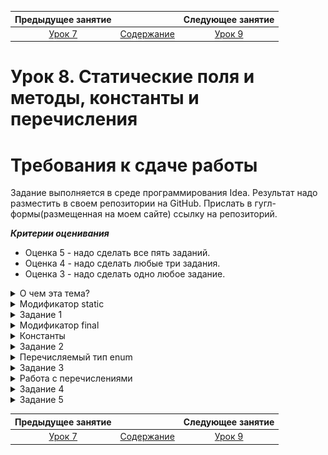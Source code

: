 Предыдущее занятие | &nbsp; | Следующее занятие
:----------------:|:----------:|:----------------:
[Урок 7](Lesson7.md) | [Содержание](readme.md) | [Урок 9](Lesson9.md)

# Урок 8. Статические поля и методы, константы и перечисления


# Требования к сдаче работы
Задание выполняется в среде программирования Idea. Результат надо разместить в своем репозитории на GitHub.
Прислать в гугл-формы(размещенная на моем сайте) ссылку на репозиторий.


***Критерии оценивания***
* Оценка 5 - надо сделать все пять заданий.
* Оценка 4 - надо сделать любые три задания.
* Оценка 3 - надо сделать одно любое задание.

<details>

<summary>О чем эта тема?</summary>

> Вы уже знакомы с модификаторами доступа ```public```, ```private```, 
> ```protected```, ```default```. > В Java есть ещё одна группа 
> ключевых слов, которую принято называть другими модификаторами (англ. non-access modifiers — «модификаторы не-доступа»). Они уведомляют JVM об особом поведении класса, метода или переменной. 

![S3_02_1695902792.png](L8%2FS3_02_1695902792.png)

В этой теме вы изучите два самых популярных модификатора этой группы 
— ```final``` и ```static```. 
А ещё вы узнаете: 
- какие есть особенности при работе со ```static```-полями и методами;
-  что такое enum и для чего он используется;
- как создать своё перечисление и использовать его элементы в конструкции ```switch```;
- как объявить константу.
</details>

<details>

<summary>Модификатор static</summary>

# Модификатор static

Вы уже встречали модификатор ```static``` (англ. «статический», «неподвижный»), 
когда объявляли метод ```main()```. Из этого урока вы узнаете, 
почему ```static``` обязателен для ```main()```, 
в каких случаях его нужно применять к другим методам и что будет, 
если добавить ```static``` в объявлении переменной.

## Переменная с модификатором static
Переменная, объявленная внутри класса с модификатором ```static```, называется **статической**, 
потому что она привязана исключительно к самому классу и существует независимо от 
его экземпляров. 

Если значение обычной переменной можно менять у каждого из объектов 
по отдельности, то статическая переменная является общей для всех экземпляров класса. 

Это значит, что:
- внутри класса существует только одна копия статической переменной;
- на её значение ссылаются все экземпляры класса;
- если изменить значение статической переменной, оно изменится у всех объектов класса.

Чтобы сделать переменную статической, при её объявлении нужно добавить слово ```static```. 
Модификатор доступа может быть любым: public, private или protected. 
Например, создадим статическую переменную, которая будет хранить значение, 
равное количеству крыльев у класса ```Bird``` (англ. «птица»):
```java
public class Bird {
    public static int numberOfWings = 2;
}
```
Теперь у экземпляров класса ```Bird``` будет по два крыла. 
Если мы увеличим значение статической переменной ```numberOfWings``` в два раза,
то количество крыльев удвоится одновременно у всех объектов. 
А без модификатора ```static``` нам пришлось бы менять значение переменной 
в каждом из них по отдельности. Или останавливать программу, вносить правку в код 
и запускать всё заново.

Обращаться к статическим переменным нужно через имя класса — в формате

```<имя класса>.<имя переменной>```. 

Ведь статическая переменная относится не к конкретному экземпляру, а к самому классу:

```java
public class Practicum {

    public static void main(String[] args) {
        Bird.numberOfWings = 4;
    }
}
```

Теперь добавим в класс ```Bird``` статическую переменную `count` и будем увеличивать её 
значение на единицу при создании нового объекта. 

Так как переменная `count` **статическая**, при создании нового объекта в конструкторе класса `Bird` её значение не перезаписывается заново, а увеличивается на единицу:

Запустите код. Затем уберите ключевое слово static и проверьте, изменился ли результат.

```java
public class Practicum {
    public static void main(String[] args) {

        Bird tweety = new Bird();
        Bird pepper = new Bird();
        Bird flossie = new Bird();
    }
}

class Bird {

    private static int count = 0;

    Bird() {
        count++;
        System.out.println("Количество созданных объектов: " + count);
    }
}
```
```commandline
Результат
Количество созданных объектов: 1

Количество созданных объектов: 2

Количество созданных объектов: 3
```
Итак, переменную нужно делать **статической**, если:
- её значение не зависит от объектов (например, в коде будильника «Бодрое утро»
всем объектам пригодится одинаковый параметр — название приложения, 
поэтому его можно записать в статическую переменную ```static String nameOfApp = "Бодрое утро");```
- её значение будет совместно использоваться всеми объектами одного класса (например, в статической переменной удобно хранить переключатель состояния персонажей: если в компьютерной игре применить к противникам эффект заморозки, все они должны одновременно замереть).

## Метод с модификатором static
```Static```-метод так же, как и ```static```-переменная, принадлежит классу, 
а не конкретному экземпляру, и может использоваться без создания объекта. 
Для того чтобы создать свой статический метод, достаточно при его объявлении 
добавить ключевое слово ```static```:

```java
public static void method() {
} 
```
Внутри класса к **статическому** методу можно обратиться так же, как к обычному, — по имени. 
А для внешнего вызова можно обратиться через имя класса ```<имя класса>.<имя метода>```.

Например, у класса ```Integer``` есть статический метод ```max(int a, int b)```, 
который определяет наибольшее из двух переданных чисел. Вот как его можно применить в коде:
```java
public class Practicum {

    public static void main(String[] args) {
        int max = Integer.max(5, 7);

        System.out.println(max);
    }
}
```

Чаще всего статические методы применяются в утилитарных _(англ. utility — «полезный»)_ 
задачах — они отвечают за выполнение полезных действий, которые не меняют состояние объекта. 
Например, в стандартной библиотеке Java есть класс ```Arrays``` (англ. «множества»). 

Внутри него можно найти статические методы для работы с массивами: сортировку, поиск, сравнение и другие. 
Представим, что у нас есть массив ```int[] buses``` (англ. _bus_ — «автобус») с номерами междугородных автобусов,
которые ездят из Ярославля в Кострому. 
Для вывода на экран всех значений воспользуемся статическим методом ```Arrays.toString(int[] a)```:

```java
import java.util.Arrays;

public class Practicum {

    public static void main(String[] args) {
        int[] buses = {123, 29, 500, 738, 960};
        System.out.println(Arrays.toString(buses));
    }
}
```

## Ограничения статических методов
1. >Статический метод может обращаться только к статическим переменным или методам
```java
public class Practicum {
    String aphorism = "Не рискуя, мы рискуем в сто раз больше.";

    public static void main(String[] args) {
        System.out.println(aphorism);
    }
}
```
Если запустить этот код, то будет получена ошибка. Нестатическая переменная `aphorism` так же, 
как и любая обычная переменная класса, находится внутри объекта. 
Обратиться к ней можно только через ссылку на этот экземпляр. 
А при вызове статического метода ссылка на объект не передаётся. 
Поэтому программа завершилась с ошибкой: “Non-static field ```aphorism``` cannot be referenced from a static context” 
(англ. «На нестатическое поле ```aphorism``` нельзя ссылаться из статического контекста»). 

Если сделать обычную переменную aphorism (англ. «афоризм») статической и запустить код ещё раз, то ошибки уже не будет.
```java
public class Practicum {
    static String aphorism = "Не рискуя, мы рискуем в сто раз больше.";

    public static void main(String[] args) {
        System.out.println(aphorism);
    }
}
```

2. > @Override и static несовместимы

Ещё одно правило: переопределять статические методы нельзя. 
Но вы можете объявить статический метод с одинаковой сигнатурой в родительском классе и классе-наследнике. 
Это один из вариантов сокрытия (_hiding_) — вы уже сталкивались с этим явлением в теме про наследование.

3. > Ключевые слова ```this``` и ```super``` запрещены в ```static```-методах

И последнее ограничение: внутри статического метода нельзя использовать ключевые слова ```this``` и ```super```. 
Потому что они относятся к конкретным объектам класса, 
а ```static```-методы — к самому классу.

Предположим, нам нужно создать класс для хранения фамилии и имени.
И в нём должен быть метод ```parse```, который на вход принимает строку, 
а на выходе возвращает объект класса ```PersonName```.

```java
public class PersonName {

    private String lastName;
    private String firstName;

    // возвращает PersonName из заданной строки:
    public static PersonName parse(String fullName) {
        /* Метод разделяет (англ. split) строку по символу пробела.
        В результате в переменной parts будет массив из двух элементов: фамилия, имя*/ 
        String[] parts = fullName.split(" "); 

        this.lastName = parts[0];
        this.firstName = parts[1];
        
        return this;
    }
}

```

Такой код не скомпилируется. 
Возникнет ошибка: “```PersonName.this``` cannot be referenced from a static context” 
(англ. «Нельзя ссылаться из статического контекста на ```PersonName.this```»).
Чтобы этот код выполнился, необходимо добавить явное создание объекта:

```java
public class Practicum {

    public static void main(String[] args) {
        PersonName name = PersonName.parse("Добронравова Юлия");

        System.out.println(name.getFullName());
    }
}

class PersonName {

    private String lastName;
    private String firstName;

    public PersonName(String lastName, String firstName) {
        this.lastName = lastName;
        this.firstName = firstName;
    }

    public String getFullName() {
        return lastName + " " + firstName;
    }

    public String getFirstName() {
        return firstName;
    }

    // возвращает PersonName из заданной строки:
    public static PersonName parse(String fullName) {
        String[] parts = fullName.split(" ");

        return new PersonName(parts[0], parts[1]);
    }
}
```

## Статический импорт

К переменным и методам с модификатором ```static``` можно обращаться ещё одним способом —
через **_статический импорт_** (англ. ```static import```). 
Благодаря ему со статическими переменными и методами другого класса можно работать как с внутренними.

Например, в этой программе для вычисления площади круга 
мы обращаемся к статической переменной PI на уровне класса:

```java
public class Practicum {
   public static void main(String args[]) {
      int radius = 5;
      double area = Math.PI * (radius * radius); // обращение к переменной PI
      System.out.println("Площадь круга равна: " + area);
   }
}
```
А вот эта же программа, но со статическим импортом:

```java
import static java.lang.Math.PI;

public class Practicum {
   public static void main(String args[]) {
      int radius = 5;
      double area = **PI** * (radius * radius); // обращение к переменной PI
      System.out.println("Площадь круга равна: " + area);
   }
}
```

Благодаря статическому импорту мы смогли обратиться к статической переменной ```PI``` не через класс, а как к обычной переменной. 

Будьте аккуратны: излишне частое использование статического импорта внутри одного куска кода может
сделать программу нечитаемой и неподдерживаемой. 
Используйте ```import static```, только когда вам нужен частый доступ к статическим членам из одного или двух классов. 

## Модификатор ```static``` перед методом ```main()```

JVM выполняет код, начиная с метода ```main()``` — это одно из основных соглашений, принятых разработчиками. 
Если бы не ```main()```, нам приходилось бы для каждой программы указывать метод старта. 

А слово ```static``` необходимо для того, чтобы проект мог запускаться без объектов. 
Иначе нужно было бы каждую программу сопровождать пояснениями о том, какие параметры передавать в конструкторы экземпляров. 

Каждый из модификаторов метода ```public static void main(String[] args)``` обязателен. 
Если не указать ```static```, программа будет скомпилирована без каких-либо ошибок.
Но потом, во время выполнения, JVM будет искать метод `main()` с уровнем доступа `public`, статический,
с типом возвращаемого значения `void` и массивом `String` в качестве аргумента. 

Если такой метод не будет найден, выполнение прервётся с ошибкой: 
“Main method not found in class `A`, please define the main method as: `public static void main(String[] args)`”
(англ. «Ошибка: основной метод не найден в классе `A`. Пожалуйста, определите основной метод как: 
`public static void main(String[] args)`»).



</details>

<details>

<summary>Задание 1</summary>

>Перед вами кусок кода компьютерной игры про Средневековье. 
> В ней есть много разных локаций, в том числе — смешанные леса с хвойными и лиственными деревьями. 
> Вам нужно создать симулятор такого леса, поселить в нём зайцев-беляков. 
> Обратите внимание, что цвет шести у всех зайцев  ```color``` меняется в зависимости от времени года 
> ```season```: зимой — белый, летом — серо-рыжий.
- класс `Practicum`
```java
import java.util.ArrayList;

public class Practicum {

    public static void main(String[] args) {
        ArrayList<MountainHare> hares = new ArrayList<>();
        hares.add(new MountainHare(4, 4.4, 120));
        hares.add(new MountainHare(7, 3.6, 150));
        hares.add(new MountainHare(1, 2.3, 100));

        System.out.println("В лесу лето!");
        // создайте объект "летний лес с зайцами"
       
        System.out.println("Список зайцев:");
        // напечатайте список всех зайцев

        System.out.println("В лесу зима!");
        // поменяйте время года на зиму

		System.out.println("Список зайцев:");
        // напечатайте список всех зайцев
    }

}
```

- класс `MountainHare`
```java
public class MountainHare {

    // добавьте переменные и конструктор

    @Override
    public String toString() {
        return "Заяц-беляк: " +
            "age=" + age +
            ", weight=" + weight +
            ", jumpLength=" + jumpLength +
            ", color=" + color +
            '.';
    }
}
```

- класс `Forest`
```java
import java.util.ArrayList;

public class Forest {
private ArrayList<MountainHare> hares;

    // объявите недостающие переменные и добавьте конструктор

    // добавьте метод setSeason(String newSeason)
    // в этом методе реализуйте логику смены цвета шубок зайцев-беляков

	    // добавьте метод printHares()
    
}
```
### Подсказки

- Так как цвет шерсти у всех зайцев одинаковый и меняется одновременно, 
переменная `color` должна быть статической. А остальные параметры индивидуальны для каждого зайца.
- Время года одинаково для всех лесов смешанного типа, 
поэтому переменная `season` должна быть статической. 
Чтобы запретить смену времени года без изменения цвета шубок, 
необходимо объявить эту переменную с модификатором `private`.
- Метод `setSeason(String newSeason)` должен быть статическим,
так как смена времени года не зависит от конкретного объекта леса. 
В этом методе реализуйте логику смены цвета шубок зайцев-беляков: 
если время года — `"зима"`, то цвет зайцев — `"белый"`, а иначе — `"серо-рыжий"`.
- Команда автогенерации `alt+Insert` (`⌘ + N`— для Mac OS X) поможет с конструкторами и сеттером.
- Печать списка зайцев можно реализовать с помощью цикла `for` по списку `(MountainHare hare : hares)`.
- Для того чтобы создать летний лес, воспользуйтесь сеттером и поменяйте сезон на `"лето"`.

</details>

<details>

<summary>Модификатор final</summary>

# Модификатор final

Одни элементы кода могут обновлять свои значения — например, обычные и ```static```-переменные,
а другие должны оставаться неизменными. Для всего, что в программе менять нельзя, 
есть модификатор ```final``` (англ. «окончательный»).
Рассмотрим разницу между обычной переменной и ```final``` на примере птиц. 
Живая птица находится в постоянном движении. Она летает, поёт и меняет цвет оперения. 
Эти характеристики удобнее всего хранить в обычных переменных.
Другое дело — бронзовая птица. Статуэтки не меняются, и в этом их ценность. 
Если мы хотим, чтобы такая птица «застыла» в нашем коде, 
её положение нужно записать в `final`-переменную.

### Переменная с модификатором `final`

Если при объявлении переменной добавить модификатор `final`,
то после инициализации её значение станет окончательным — изменить его будет нельзя. Например:

```java
public class Practicum {
 
    public static void main(String[] args) {
        final String figureOfEarth = "spherical"; // инициализация final-переменной 
        figureOfEarth = "flat"; // попытка изменить значение final-переменной

        System.out.println(figureOfEarth);
    }
}

```
Такая программа вызовет ошибку, поскольку идет попытка присвоить новое значение `final`-переменной.
```
submission/Practicum.java:5: error: cannot assign a value to final variable figureOfEarth

        figureOfEarth = "flat"; // попытка изменить значение final-переменной

        ^

1 error
```
> Мы попытались присвоить переменной `figureOfEarth` (от англ. «форма Земли») 
> новое значение `"flat"`, и программа завершила работу с ошибкой. 
> Потому что `figureOfEarth` — это `final`-переменная, а значит, она может быть проинициализирована только один раз.


Для переменных с примитивным типом это правило работает всегда. Если же `final`-переменная ссылается на объект,
то ситуация более сложная:
- состояние объекта менять можно;
- а вот присваивать `final`-переменной другой объект нельзя.

Запустите программу и посмотрите, как меняется состояние объекта,
на который ссылается `final`-переменная `incomeBook` (от англ. «книга доходов»):

```java
import java.util.ArrayList;
import java.util.List;

public class Practicum {

    public static void main(String[] args) {
				
				// инициализация final-переменной:
        final List<Integer> incomeBook = new ArrayList<>();
        
        System.out.println(sum(incomeBook));

        // изменение состояния объекта:
        incomeBook.add(4300);
        incomeBook.add(1500);

        System.out.println(sum(incomeBook));
    }

    public static int sum(List<Integer> list) {
        int sum = 0;

        for (int i : list) {
            sum = sum + i;
        }

        return sum;
    }
}

```

Попробуем переменной `incomeBook` после её инициализации присвоить другой объект.
Например, добавим строку: `incomeBook = new ArrayList<>();`.

```java
import java.util.ArrayList;
import java.util.List;

public class Practicum {

    public static void main(String[] args) {
				
				// инициализация final-переменной:
        final List<Integer> incomeBook = new ArrayList<>();
        
        System.out.println(sum(incomeBook));

        // изменение состояния объекта:
        incomeBook.add(4300);
        incomeBook.add(1500);
        incomeBook = new ArrayList<>(); // попытка final-переменной присвоить новый объект 
        System.out.println(sum(incomeBook));
    }

    public static int sum(List<Integer> list) {
        int sum = 0;

        for (int i : list) {
            sum = sum + i;
        }

        return sum;
    }
}
```
> при запуске этой программы мы получим ошибку, так как пытаемся `final`-переменной присвоить новый объект


```
submission/Practicum.java:16: error: cannot assign a value to final variable incomeBook

        incomeBook = new ArrayList<>();

        ^

1 error
```


Переменную с модификатором `final` необязательно инициализировать сразу.
Это можно сделать в любой момент после её объявления и до первого применения в коде.
Будьте аккуратны: любое присвоенное ей значение станет финальным.
Например, добавим инициализацию переменной `yearOfBirth` (от англ. «год рождения») после объявления:

```java
import java.util.ArrayList;
import java.util.List;

public class Practicum {

    public static void main(String[] args) {
        final int yearOfBirth; // объявление final-переменной
        yearOfBirth = 1989;
        System.out.println("Я родился в " + yearOfBirth + " году."); // первое применение final-переменной
    }
}

```

Есть ещё одно правило. Переменная с модификатором `final` уровня класса обязательно должна 
быть проинициализирована:
- при объявлении — если значение для всех объектов одинаково;
- или в теле конструктора — если значение для каждого экземпляра класса уникально.

При этом и в том, и в другом случае у каждого из объектов будет своё финальное поле,
а не общее, как в случае с модификатором `static`.

Если вы запустите этот код, возникнет ошибка.
```java
public class Practicum {

    private final int busTicket = 990;
    private final int airplaneTicket;
    private final int trainTicket;

    public Practicum() {
        this.airplaneTicket = 3590;
    }

    public int getTotalPrice() {
        return busTicket + airplaneTicket + trainTicket;
    }

    public static void main(String[] args) {
        Practicum practicum = new Practicum();
        System.out.println("Расходы на транспорт в путешествии: " + practicum.getTotalPrice() + " р.");
    }
}
```
Появится ошибка, поскольку мы пытаемся обратиться к значению переменной `trainTicket`, которая не проинициализирована.
```
submission/Practicum.java:9: error: variable trainTicket might not have been initialized

    }

    ^

1 error

```
На практике такой вариант инициализации финальных переменных уровня класса, 
как у  `busTicket` из примера выше, встречается редко. 
Обычно такие переменные инициализируют значением из входных параметров конструктора.

### Метод с модификатором `final`

Модификатор `final` защищает метод от переопределения в подклассе. 
Это значит, что реализация метода самодостаточна и завершена — 
дорабатывать или менять его в дочернем классе нельзя.
Допустим, у нас есть класс `Bicycle` (англ. «велосипед»). 
От него можно унаследовать подклассы для велосипедов с разными спецификациями:
- спортивных или шоссейных;
- двух-, трёх- или четырёхколёсных и т. д.

Но независимо от вида велосипеда, он обязательно должен делать две вещи:
- снижать скорость — если велосипедист нажимает на тормоз,
- и разгоняться — если активно крутятся педали.

Поэтому метод торможения `applyBrake` и 
метод разгона `speedUp` можно объявить с модификатором `final`, 
чтобы их нельзя было переопределить.

```java
public class Bicycle {
    
    protected int speed;
        
    public final void applyBrake() {
        speed--;
    }
        
    public final void speedUp() {
        speed++;
    }
}
```

А вот к `private`-методам применять ключевое слово `final` 
не нужно — их и без него никогда и нигде нельзя переопределять. 
К конструктору тоже нет необходимости добавлять `final`,
потому что он никогда не наследуется.

### Класс с модификатором `final`

Чтобы запретить наследование класса, объявите его `final`. 
Тогда создать от него подклассы будет невозможно.

Посмотрите на этот код:

```java
public final class Bicycle {
}

public class MountainBike extends Bicycle {
} 
```

Так как класс `Bicycle` объявлен с модификатором `final`, от него нельзя наследоваться.

На этапе компиляции программа завершится с ошибкой:
“Cannot inherit from final `Bicycle`” (англ. «У класса `Bicycle` не может быть подклассов».)

А ещё все его методы тоже становятся `final`. Это логично: раз от класса нельзя ничего наследовать, то и переопределить его методы не получится.

> 📌 Если автор кода создал класс с модификатором `final`, 
> значит, он хотел, чтобы его структура оставалась 
> постоянной из соображений логики или безопасности.

Вы уже встречались с `final`-классами. 
Как правило, это классы-обёртки: `Integer`, `Boolean`, `Double` и другие.
</details>

<details>
<summary>Константы</summary>

Переменная — не единственный способ хранения данных в программе. 
Есть ещё «постоянная», или **константа** (англ. _constant_), — она называется так, потому что изменить её значение во время работы программы невозможно.

Вы наверняка встречались с константами в школе — на уроках математики, химии или физики. 
Там константами называются величины, которые не меняются никогда: 
скорость света в вакууме или число π.


В отличие от них, константы в программировании постоянны 
только во время выполнения программы. Например, в коде онлайн-магазина может б
ыть константа для хранения минимальной суммы заказа: `MIN_ORDER_PRICE = 1000;`.
Если через год количество покупателей вырастет и затраты на логистику снизятся, 
эту сумму можно будет уменьшить. Разработчик просто заменит в коде
значение константы `MIN_ORDER_PRICE = 500;` и выпустит новую версию приложения.

В этом уроке мы расскажем о том, как создавать и правильно применять константы.

### Как сделать переменную константой

В стандартной библиотеке Java есть много констант. Вот некоторые из них:
* `MIN_VALUE` (минимальное значение) и `MAX_VALUE` (максимальное значение) класса `Integer`,
* `TRUE` и `FALSE` класса `Boolean` и многие другие.

Программист может не только обращаться к стандартным константам, «зашитым» в язык программирования, но и создать свои.

Константа в Java — это статическое финальное поле. 
Чтобы его создать, примените модификаторы static и final. 
И обязательно инициализируйте его при объявлении. Делается это так:

```java
static final тип ИМЯ_КОНСТАНТЫ = значение; // объявление и инициализация константы
```
> Если не инициализировать `static final` константу сразу — произойдёт ошибка компиляции.

При этом порядок написания модификаторов не имеет значения: `static final` или `final static`.
И в том, и в другом случае мы получим константу.

```java
public static final double PI = 3.14; // объявление и инициализация числа π 
```
Для имён констант в Java принято использовать стиль **SCREAMING_SNAKE_CASE** 
(англ. «регистр кричащей змеи») — слова внутри имени пишутся в верхнем регистре 
и разделяются символом подчёркивания. 
Благодаря этому константы можно быстро отличить от обычных переменных:

```java
static final int MAX_VALUE = 1000; //это константа
static final String PLAN_IDENTIFICATOR = "planId"; // и это константа

final double length = 4.5; // финальная переменная
boolean isCompleted = false; // логическая переменная
```
![img.png](images1-9/img.png)


Переменную с модификатором `final` тоже можно назвать **константой**. 
Она константна на уровне отдельных объектов, при этом её значение для каждого из них может быть разным.

Например, в классе `Cat` можно создать финальную переменную `final String furColor;`.
В конструкторе объектов у `firstCat` ей будет присвоено значение `"grey"`, а у `secondCat` — `"white"`. 
И в том, и в другом случае переменная `furColor` — неизменяемая, 
но значения у неё при этом разные.

А константы, которые объявляются через `static final`, общие для всех объектов.
У того же класса `Cat` может быть константа `static final SOUND = "МЯУ!"`, и она будет храниться в единственном экземпляре для всех объектов класса.

![img_1.png](images1-9/img_1.png)

### Значения констант

В константе может храниться не только единичное значение, 
но и полноценное выражение, включающее обращения к другим статическим полям или вызовы статических методов. Такие выражения помогают улучшить читаемость кода.

Представьте, что вы участвуете в разработке приложения, 
с помощью которого можно бронировать отели по всему миру и оставлять о них отзывы. 
Вам нужно поставить ограничение на максимальный размер загружаемого фото — 5 Мбайт. 
В Java основная единица измерения при работе с файлами — байт, 
поэтому допустимый размер файла необходимо преобразовать в байты.
Есть два основных варианта действий:

* завести константу с единичным значением: `static final int MAX_FILE_SIZE = 5242880;`
* или поместить в неё выражение: `static final int MAX_FILE_SIZE = 5 * 1024 * 1024;`.

В первом случае программисту придётся посчитать значение в калькуляторе и 
вписать это огромное число в константу. 
А тот, кто будет работать с кодом после него, вряд ли сможет сразу понять, 
сколько мегабайтов прячется за этими цифрами.

Если же в константу `MAX_FILE_SIZE` записать выражение, 
оно вычислится один раз и сохранится в памяти компьютера. 
Любой программист, которому потом понадобится уточнить, 
каким может быть максимальный размер файла, 
сразу поймёт, что это 5 Мбайт. Ещё один плюс: изменить значение такой константы очень легко. 
Например, чтобы увеличить её до 10 Мбайт, достаточно заменить в выражении `5` на `10`. 
И никакой калькулятор не нужен!

### Применение
Константы помогают бороться с **магическими**, 
то есть не понятно что означающими числами (от англ. _magic numbers_) в коде.
Посмотрите на этот метод:

```java
public class Registration {

    public void validateCredentials(String phone, String password) {
        if (phone.length() != 11) {
            System.out.println("Введите номер в формате 7xxxxxxxxxxx, где x - любая цифра.");
        }
        if (password.length() < 8) {
            System.out.println("Минимальная длина пароля: 8 знаков.");
        }
    }
}
```

В нём есть две проблемы:
* Во-первых, чтобы понять, что такое 11 и 8, вам нужно прочитать весь код. 
Это и есть магические числа.
* Во-вторых, если мы захотим изменить одно из них, например, 
значение минимальной длины пароля, нужно будет искать это число и менять его во всём коде. 
Потому что это значение используется не только в условии оператора `if`, 
но и в сообщении, которое выводится на экран пользователя. А теперь представьте,
что у вас не два магических числа, а несколько десятков, и все они разбросаны по
разным строчкам кода.
* 

Чтобы исправить это, нужно добавить в метод константы с подходящими именами.

Вынесем магические числа в константы с именами `MIN_PASSWORD_LENGTH` и `PHONE_LENGTH`.

```java

public class Registration {
   public static final int MIN_PASSWORD_LENGTH = 8;
  public static final int PHONE_LENGTH = 11;
    public static void validateCredentials(String phone, String password) {
        if (phone.length() != PHONE_LENGTH) {
            System.out.println("Введите номер в формате 7xxxxxxxxxxx, где x - любая цифра.");
        }
        if (password.length() < MIN_PASSWORD_LENGTH) {
            System.out.println("Минимальная длина пароля: 8 знаков.");
        }
    }

    public static void main(String[] args) {
        validateCredentials("7901000000", "Qwerty");
    }
}

```

Обратите внимание, что строки из метода `println()` в общем случае не выносятся в константы, 
потому что их назначение и так понятно. 
Но если какой-то текст в программе повторяется слишком часто, то можно и его сделать константой.

</details>

<details>
<summary>Задание 2</summary>

Во всех банковских приложениях есть возможность перевода денег. 
Как правило, прежде чем выполнить перевод, система должна проверить, 
правильно ли введены все необходимые данные.
Ваша задача — реализовать класс `TransactionValidator`, 
в котором будет находиться логика проверки суммы перевода. 
Минимальная сумма перевода — `MIN_AMOUNT` (1 р.), 
максимальная сумма перевода — `MAX_AMOUNT` (5000 р.).

### Practicum
```java
import java.util.Scanner;

public class Practicum {

    public static void main(String[] args) {
        Scanner scanner = new Scanner(System.in);

        System.out.println("Пожалуйста, введите сумму перевода в рублях.");
        // считайте сумму перевода при помощи scanner.nextDouble()

        boolean isValid = ... // добавьте вызов метод isValidAmount
        if (isValid) 
            System.out.println("Спасибо! Ваш перевод на сумму " + amount + " р. успешно выполнен.");
        }
    }
}
```
### TransactionValidator
```java
public class TransactionValidator {
    // объявите константы

    // объявите метод isValidAmount()
    // внутри метода добавьте проверки на минимальную и максимальную сумму перевода
    System.out.println("Минимальная сумма перевода: " + ... + " р. Попробуйте ещё раз!");
    System.out.println("Максимальная сумма перевода: " + ... + " р. Попробуйте ещё раз!");
}

```


### Подсказки

* Метод `isValidAmount` нужно сделать статическим.
* Метод `isValidAmount` на вход будет принимать сумму перевода, а на выходе возвращать `true`, если все проверки успешно пройдены, или `false`, если обнаружены ошибки.
* Для объявления констант используйте модификаторы `public static final`.
* Сумма перевода может содержать цифры после запятой.
* Константы должны быть не только в выражении `if`, но и в сообщениях об ошибке.

</details>

<details>
<summary>Перечисляемый тип enum</summary>


Кроме примитивов и классов, в Java есть специальный тип данных, 
который называется **перечисление** (англ. _enumerated type_, «перечисляемый тип»).
Он нужен для хранения множества значений — но не любого, а ограниченного.

Вот примеры таких ограниченных множеств: четыре времени года, семь нот, четыре стороны света, 
семь дней недели, двенадцать месяцев и так далее. 
В этом уроке вы научитесь создавать перечисления и узнаете, как с ними работать.

### Как создать перечисление
Для объявления перечисления применяется ключевое слово `enum`. 
После него пишется имя в UpperCamelCase, 
а затем в фигурных скобках перечисляются элементы ограниченного множества — списком, 
через запятую.
Например, перечисление дней недели выглядит так:

```java
public enum DayOfWeek {
    MONDAY,
    TUESDAY,
    WEDNESDAY,
    THURSDAY,
    FRIDAY,
    SATURDAY,
    SUNDAY
}
```
Все элементы перечисления принято писать как константы: 
в верхнем регистре, разделяя слова внутри названий символами подчёркивания.
Дело в том, что перечисляемый тип по сути — это и есть список логически связанных констант. 
Ведь количество сторон света или времён года вряд ли когда-нибудь изменится.

Поэтому иногда значения перечисления так и называют: константы перечисления. 
Каждая из них — `static final` и не может быть изменена после создания.
![img_2.png](images1-9/img_2.png)

Создадим перечисление `TrafficLight`, состоящее из трёх сигналов стандартного светофора:
красного (red), жёлтого (yellow) и зелёного (green).
```java
// объявите перечисление
enum TrafficLight {
    RED,
    YELLOW,
    GREEN
} 

```

Чтобы создать перечисление в IntelliJ IDEA:
* в структуре текущего проекта выберите New → Java Class;
* в появившемся окне введите имя нового файла (оно должно совпадать с названием перечисления) и выберите тип Enum.

![img_3.png](images1-9/img_3.png)

### Переменная с типом `enum`
Так же, как создаются переменные с типом `String` или `int`, 
можно создавать переменные с типом объявленного перечисления. 
В такой переменной можно, например, хранить жанр фильма.


```java

public class Film {
    String title;
    FilmGenre genre;
}

enum FilmGenre {
    FAMILY, // семейный
    COMEDY, // комедия
    DOCUMENTARY, // документальный
    DRAMA, // драма
    HORROR, // фильм ужасов
    FANTASY, // фантастический
    THRILLER // триллер
}

```

Значение переменной `genre`, как и других переменных c типом `enum`, 
нужно инициализировать в упрощённом виде — без оператора `new`.
```java
FilmGenre genre = FilmGenre.COMEDY;

```

Это связано с тем, что переменной с типом enum можно присвоить только то значение,
которое определено в перечислении, а значит, 
существует в единственном экземпляре на всю программу. 
В примере с фильмами переменной genre можно присвоить
только одно из значений перечисления `FilmGenre`.

Элементы перечисления можно сравнивать друг с другом с помощью оператора `==`. 
На этом строится фильтр фильмов по определённому жанру:

```java
import java.util.ArrayList;

public class Practicum {

    public static void main(String[] args) {
        ArrayList<Film> films = new ArrayList<>();
        films.add(new Film("Зелёная миля", FilmGenre.DRAMA));
        films.add(new Film("Побег из Шоушенка", FilmGenre.DRAMA));
        films.add(new Film("Властелин колец: Братство Кольца", FilmGenre.FANTASY));
        films.add(new Film("Король Лев", FilmGenre.FAMILY));

        filterByGenre(films, FilmGenre.FAMILY);
    }

    // метод для фильтрации списка фильмов по жанру:
    public static void filterByGenre(ArrayList<Film> films, FilmGenre genre) {
        for (Film film : films) {
            // Сравнение жанра фильма из списка с искомым жанром:
            if (film.getGenre() == genre) {
                System.out.println(film.getTitle());
            }
        }
    }
}

class Film {
    private String title;
    private FilmGenre genre;

    public Film(String title, FilmGenre genre) {
        this.title = title;
        this.genre = genre;
    }

    public String getTitle() {
        return title;
    }

    public FilmGenre getGenre() {
        return genre;
    }
}

enum FilmGenre {
    FAMILY, // семейный
    COMEDY, // комедия
    DOCUMENTARY, // документальный
    DRAMA, // драма
    HORROR, // фильм ужасов
    FANTASY, // фантастический
    THRILLER // триллер
}

```
```
Результат
Король Лев
```

</details>

<details>
<summary>Задание 3</summary>
Перед вами часть программы для хранения списка задач с приоритетом. Приоритет (англ. _task priority_) может быть:
* высокий (англ. high) — `TaskPriority.HIGH`,
* средний (англ. medium) — `TaskPriority.MEDIUM`,
* низкий (англ. low) — `TaskPriority.LOW`.
Вам нужно реализовать поиск задач с наивысшим приоритетом из предложенного списка.

### class Practicum
```java
// импортируйте нужные пакеты

public class Practicum {

    public static void main(String[] args) {
        ArrayList<Task> tasks = new ArrayList<>();
        tasks.add(new Task(TaskPriority.HIGH, "Оплатить интернет."));
        tasks.add(new Task(TaskPriority.LOW, "Сходить в парикмахерскую."));
        tasks.add(new Task(TaskPriority.MEDIUM, "Выбрать подарок подруге на ДР."));
        tasks.add(new Task(TaskPriority.MEDIUM, "Купить билеты в театр."));
        tasks.add(new Task(TaskPriority.HIGH, "Посетить вебинар по английскому языку."));
        tasks.add(new Task(TaskPriority.LOW, "Купить пылесос."));

        System.out.println("Задачи с наивысшим приоритетом на сегодня:");
        ... // цикл for для поиска задач
    }
}
```
### class Task
```java
public class Task {

    ... // добавьте переменную priority с приоритетом задачи
    private String description;

    ...// добавьте конструктор класса

    ... // добавьте метод get для приоритета

    public String getDescription() {
        return description;
    }
}
```

### перечисление TaskPriority
```java
... // добавьте перечисление TaskPriority
```


### Подсказки

* Для работы со списками вам понадобятся импортировать класс `ArrayList`.
* Для хранения значений приоритета создайте перечисление `TaskPriority`.
* Цикл `for` поможет перебрать все дела в списке.
* Для поиска задач с максимальным приоритетом `TaskPriority.HIGH`воспользуйтесь оператором `==`.

</details>

<details>
<summary>Работа с перечислениями</summary>

Итак, перечисления помогают группировать логически связанные 
значения и повышают читаемость кода. 
А ещё с ними удобно работать — благодаря нескольким 
стандартным методам и оператору `switch`. 

### Добавляем методы
#### Методы класса `object`
Все методы класса `Object` — `toString()`, `getClass()`, `hashCode()` и другие — можно
применять и к `enum`.
Отдельно отметим метод `equals()`. Рассмотрим его на примере программы, 
которая хранит график работы музея «Эрмитаж»:
* вторник, четверг, воскресенье с 11:00 до 19:00;
* среда, пятница, суббота — с 11:00 до 20:00;
* понедельник — выходной.

```java
public class Practicum {

    public static void main(String[] args) {
        printHoursForDay(DayOfWeek.FRIDAY);
    }

    public static void printHoursForDay(DayOfWeek day) {

        if (DayOfWeek.TUESDAY.equals(day) || DayOfWeek.THURSDAY.equals(day) 
            || DayOfWeek.SUNDAY.equals(day)) {
            
            System.out.println("В этот день музей работает с 11:00 до 19:00. Ждём вас!");
        } else if (DayOfWeek.WEDNESDAY.equals(day) || DayOfWeek.FRIDAY.equals(day) 
            || DayOfWeek.SATURDAY.equals(day)) {
            
            System.out.println("В этот день музей работает с 11:00 до 20:00. Ждём вас!");
        } else {
            System.out.println("Понедельник — выходной. Будем рады видеть вас в другой день!");
        }
    }
}

enum DayOfWeek {

    MONDAY,
    TUESDAY,
    WEDNESDAY,
    THURSDAY,
    FRIDAY,
    SATURDAY,
    SUNDAY
}
```
> Если заменить метод `equals()` на оператор ==, то результат не изменится.
> Метод `equals()` в данном случае совпадает с оператором `==`. 
> Дело в том, что каждая из констант перечисления хранится 
> в единственном экземпляре. 
> Поэтому если создать несколько переменных со значением, 
> например, `Color.GREEN,` 
> все они будут ссылаться на один и тот же элемент перечисления —
> `GREEN` (а оператор == как раз это и проверяет).

>💡 Нельзя однозначно сказать, что лучше использовать: 
> equals() или ==. И у того, и у другого варианта есть свои плюсы и минусы, 
> и среди разработчиков нет единого мнения. 
> Сторонники equals() говорят о том, что любой элемент enum — это объект, 
> соответственно, сравнивать его значения нужно как объекты. 
> Сторонники == в свою очередь парируют, 
> что оператор сравнения повышает читаемость.


Есть небольшой нюанс в том, как ведут себя эти методы при работе с `null`: 
если сравнивать объект с элементом перечисления через метод,
то `equals` всегда должен быть вызван у элемента перечисления, 
а не у объекта, с которым мы этот элемент пытаемся сравнить. 
Иначе возникнет ошибка `NullPointerException`.
Запустите код и убедитесь, что произойдёт ошибка. 
```java
public class Practicum {

    public static void main(String[] args) {
        TrafficLight t = null;
        tryToCrossStreet(t);
    }

    public static void tryToCrossStreet(TrafficLight light) {
        if (light.equals(TrafficLight.GREEN)) {
            System.out.println("Переходите дорогу!");
        } else {
            System.out.println("Ждите");
        }
    }
}

enum TrafficLight {
    RED,
    YELLOW,
    GREEN
}
```
```
Результат
Exception in thread "main" java.lang.NullPointerException

	at Practicum.tryToCrossStreet(Practicum.java:9)

	at Practicum.main(Practicum.java:5)
```

Мы попытались вызвать метод equals у null и это привело к исключению. 

Если вызвать метод equals у элемента перечисления TrafficLight.GREEN,
а объект light передайте в качестве аргумента.
Проблема должна исчезнуть. 
```java
public class Practicum {

    public static void main(String[] args) {
        TrafficLight t = null;
        tryToCrossStreet(t);
    }

    public static void tryToCrossStreet(TrafficLight light) {
        if (TrafficLight.GREEN.equals(light)) {
            System.out.println("Переходите дорогу!");
        } else {
            System.out.println("Ждите");
        }
    }
}

enum TrafficLight {
    RED,
    YELLOW,
    GREEN
}
```
```
Результат
Ждите
```
Если же заменить equals на ==, то ошибки не будет в любом случае.

> В этом небольшом примере легко заметить, что в качестве аргумента 
> в метод передаётся `null`, но в больших программах отследить, 
> кто и что передаёт в метод — сложно. 
> Будьте осторожны и не забывайте о правильно порядке вызова метода equals.

### Метод `values()`

Возвращает массив, содержащий все значения перечисления в том же порядке, в котором они объявлены.

Вот, например, перечисление основных видов чая:

```java
public class Practicum {

    public static void main(String[] args) {
        for (TeaType type: TeaType.values()){
            System.out.println(type);
        }
    }
}

enum TeaType {

    BLACK,
    GREEN,
    WHITE,
    OOLONG,
    HERBAL
}

```
```
Результат
BLACK

GREEN

WHITE

OOLONG

HERBAL
```
> Чаще всего этот метод используется в тех частях приложения, где нужно предоставить все возможные значения: 
> в выпадающих списках, перечислениях доступных опций и так далее

### Метод `valueOf(String name)`
Находит и возвращает константу перечисления, которая равна значению строки name. 
Если элемент не будет найден, 
выполнение метода завершится с ошибкой.

```java
public class Practicum {

    public static void main(String[] args) {
        System.out.println(LanguageLevel.valueOf("BEGINNER"));
    }
}

enum LanguageLevel {
    BEGINNER,
    ELEMENTARY,
    INTERMEDIATE,
    UPPER_INTERMEDIATE,
    ADVANCED,
    PROFICIENT
}
```
```
Результат
BEGINNER
```


Если заменить `BEGINNER` на `beginner`, 
возникнет ошибка: “No enum constant `LanguageLevel.beginner`” 
(англ. «Константы перечисления `LanguageLevel.beginner` нет»).

---

Такой метод будет полезен,
когда одному приложению нужно принять константу 
перечисления от другого приложения.

### Метод `name()`

Возвращает имя элемента перечисления. Запустите этот код:
```java
public class Practicum {

    public static void main(String[] args) {
        DayOfWeek friday = DayOfWeek.FRIDAY;

        // До этого в примерах вывод значения выглядел так:
        System.out.println(friday);
	    // Используем метод name():
        System.out.println(friday.name());
        // Не забываем про методы класса Object:
        System.out.println(friday.toString());
    }
}

enum DayOfWeek {
    MONDAY,
    TUESDAY,
    WEDNESDAY,
    THURSDAY,
    FRIDAY,
    SATURDAY,
    SUNDAY
}

```
```

Результат
FRIDAY

FRIDAY

FRIDAY
```
Когда мы передаём в `println(Object x)` имя переменной, 
автоматически вызывается метод `toString()` и выводит 
в консоль необходимое нам значение. 
На первый взгляд может показаться, что методы `name()` и `toString() `
дают одинаковый результат, но это не так.

Разница вот в чём:
- метод `name()` объявлен с модификатором `final` — его нельзя переопределять,
но можно уверенно использовать для получения оригинального имени
элемента перечисления;
- а метод `toString()` может быть переопределён — 
с его помощью можно вернуть адаптированное и более понятное 
для пользователя имя константы.

Например, в платёжной системе Visa есть несколько типов карт. 
Их названия универсальны для всех стран и могут храниться 
в коде как константы перечисления. 
Но для пользовательского вывода их лучше преобразовать и изменить регистр букв.

```java
public class Practicum {

    public static void main(String[] args) {
        for (VisaType type : VisaType.values()) {
            System.out.println("Константа: " + type.name() 
                + ", имя для вывода: " + type.toString());
        }
    }
}

enum VisaType {
    CLASSIC,
    GOLD,
    PLATINUM,
    SIGNATURE,
    INFINITE;

    @Override
    public String toString() {
        return name().charAt(0) + name().substring(1).toLowerCase();
    }
}

```

```
Результат
Константа: CLASSIC, имя для вывода: Classic

Константа: GOLD, имя для вывода: Gold

Константа: PLATINUM, имя для вывода: Platinum

Константа: SIGNATURE, имя для вывода: Signature

Константа: INFINITE, имя для вывода: Infinite
```


Обратите внимание, что если рядом с набором констант есть метод, 
то после последнего элемента перечисления нужно поставить символ `;`.

### Перечисления и оператор `switch`

Обычно каждый элемент перечисления требует особой обработки.
Удобнее всего делать это с помощью оператора выбора `switch`.

Предположим, вы сделали информационный сайт про раздельный сбор мусора. 
Потом выпустили приложение. И теперь хотите добавить на главную страницу 
кнопку со ссылкой для загрузки приложения. 
Ссылок при этом будет несколько, и они должны меняться, 
«переключаться» — в зависимости от типа устройства, 
с которого посетитель зашёл на сайт. 
Вот как может выглядеть реализация этой задачи:

```java
public class Practicum {

    public static void main(String[] args) {
        System.out.println(getDownloadLink(DeviceType.IOS));
    }

    public static String getDownloadLink(DeviceType type) {
        String link = null;

        switch (type) {
            case ANDROID:
                link = "https://play.google.com/store/apps/раздельный_сбор_мусора";
                break;
            case IOS:
                link = "https://apps.apple.com/ru/app/раздельный_сбор_мусора";
                break;
            default:
                link = "https://сайт_про_раздельный_сбор_мусора.ru";
                break;
        }

        return link;
    }
}

enum DeviceType {
    ANDROID,
    IOS,
    WEB
}
```

```
Результат
https://apps.apple.com/ru/app/раздельный_сбор_мусора

```

В этом примере всего три элемента перечисления. 
Их можно было бы обработать и через обычную конструкцию `if-else`.
Но в случаях, когда в перечислениях находятся десятки или даже сотни значений, 
оператор `switch` незаменим. Он делает код более понятным и читаемым.

</details>

<details>
<summary>Задание 4
</summary>

Перед вами метод getPopulationPercent. Он принимает на вход название континента и возвращает процент живущих на нём людей от общего числа населения планеты.
Перепишите код так, чтобы в нём использовался оператор switch

```java
class PopulationInformer {

    public static String getPopulationPercent(Continent continent) {
        String result;

        if (continent == Continent.ASIA) {
            result = "59.5%";
        } else if (continent == Continent.AFRICA) {
            result = "16.9%";
        } else if (continent == Continent.NORTH_AMERICA) {
            result = "7.7%";
        } else if (continent == Continent.SOUTH_AMERICA) {
            result = "5.6%";
        } else if (continent == Continent.ANTARCTICA) {
            result = "<0.1%";
        } else if (continent == Continent.EUROPE) {
            result = "9.7%";
        } else if (continent == Continent.AUSTRALIA) {
            result = "0.5%";
        } else {
            result = "Такого материка не существует.";
        }
     
        return result;
    }
}

enum Continent {
    ASIA,
    AFRICA,
    NORTH_AMERICA,
    SOUTH_AMERICA,
    ANTARCTICA,
    EUROPE,
    AUSTRALIA
}


public class Practicum {
    public static void main(String[] args) {
        PopulationInformer populatioInformer = new PopulationInformer();
        System.out.println(populatioInformer.getPopulationPercent(Continent.ASIA));
        System.out.println(populatioInformer.getPopulationPercent(Continent.AFRICA));
        System.out.println(populatioInformer.getPopulationPercent(Continent.NORTH_AMERICA));
        System.out.println(populatioInformer.getPopulationPercent(Continent.SOUTH_AMERICA));
        System.out.println(populatioInformer.getPopulationPercent(Continent.ANTARCTICA));
        System.out.println(populatioInformer.getPopulationPercent(Continent.AUSTRALIA));
    }
}

```

### Подсказки
* Условие для оператора `switch` — переменная `continent`.
* Не забывайте правильно расставлять двоеточия 
и скобки внутри блока оператора `switch`

</details>




<details>
<summary>Задание 5
</summary>
Компания «Собираем и перерабатываем» занимается переработкой вторсырья. 
Она планирует провести акцию: за каждый собранный килограмм вторсырья 
будут начисляться бонусы. 1 бонус = 1 рубль. 
Их можно потратить в магазинах партнёров.
Для привлечения внимания к акции, компания решила создать чат-бот, 
в котором можно будет:
* посмотреть карту с пунктами приёма вторсырья,
* проверить по коду на упаковке, подходит ли материал для переработки,
* также рассчитать количество бонусных баллов.
Ваша задача — создать этот чат-бот.


```java
import java.util.ArrayList;
import java.util.HashMap;
import java.util.Scanner;

public class Practicum {
    // объявите поле для ссылки на карту (англ. map link)
    ... = "https://recyclemap.ru/";
    public static final ArrayList<RecyclableMaterial> materials = getMaterials();
    public static final HashMap<MaterialType, String> containers = getContainers();

    public static void main(String[] args) {
        Scanner scanner = new Scanner(System.in);
        printMenu();

        String commandValue = scanner.nextLine();
        /* в зависимости от команды выполните следующие действия:
           map - вывести на экран ссылку на карту;
           recyclability - 1. напечатать сообщение "Введите код переработки:",
                           2. добавить ввод кода (целое число),
                           3. вызвать метод isRecycled;
           bonus - 1. напечатать сообщение "Введите количество вторсырья, кг:",
                   2. добавить ввод значения,
                   3. рассчитать бонус, умножив вес на коэффициент:
                       если вес меньше 10 кг, то коэффициент 10, иначе - 15,
                   4. вывести сообщение "Количество бонусных баллов: <баллы>."
        */

    }

    // добавьте модификаторы в заголовок метода
    ...  void isRecycled(int code) {
        for (RecyclableMaterial material : materials) {
            if (material.getCode() == code) {
                System.out.print("Это " + material.getDescription() + ". ");
                if (material.isRecyclable()) {
                    System.out.println("Положите его в контейнер с типом «" + containers.get(material.getType()) + "».");
                } else {
                    System.out.println("Он не подходит для вторичной переработки.");
                }
                return;
            }
        }
        System.out.println("Материал с таким кодом не найден.");
    }

    // добавьте модификаторы в заголовок метода
    ... HashMap<MaterialType, String> getContainers() {
        HashMap<MaterialType, String> containers = new HashMap<>();
        containers.put(MaterialType.PLASTIC, "Пластик");
        containers.put(MaterialType.METAL, "Металл");
        containers.put(MaterialType.GLASS, "Стекло");
        containers.put(MaterialType.PAPER, "Бумага");
        containers.put(MaterialType.UNSORTED_WASTE, "Общий мусор");

        return containers;
    }

    public static void printMenu() {
        System.out.println("Введите одну из команд: ");
        System.out.println(ChatCommand.MAP + " - посмотреть карту с пунктами приёма вторсырья.");
        System.out.println(ChatCommand.RECYCLABILITY + " - проверить по коду на упаковке, подходит ли материал для переработки.");
        System.out.println(ChatCommand.BONUS + " - рассчитать количество бонусных баллов.");
    }

    public static ArrayList<RecyclableMaterial> getMaterials() {
        ArrayList<RecyclableMaterial> materials = new ArrayList<>();

        materials.add(new RecyclableMaterial(1, MaterialType.PLASTIC, true, "полиэтилентерфталат"));
        materials.add(new RecyclableMaterial(2, MaterialType.PLASTIC, true, "полиэтилен высокой плотности"));
        materials.add(new RecyclableMaterial(3, MaterialType.PLASTIC, false, "поливинилхлорид"));
        materials.add(new RecyclableMaterial(4, MaterialType.PLASTIC, true, "полиэтилен низкой плотности"));
        materials.add(new RecyclableMaterial(5, MaterialType.PLASTIC, true, "полипропилен"));
        materials.add(new RecyclableMaterial(6, MaterialType.PLASTIC, false, "полистирол"));
        materials.add(new RecyclableMaterial(7, MaterialType.PLASTIC, false, "другие виды пластика"));
        materials.add(new RecyclableMaterial(20, MaterialType.PAPER, true, "гофрированный картон"));
        materials.add(new RecyclableMaterial(21, MaterialType.PAPER, true, "прочий картон"));
        materials.add(new RecyclableMaterial(22, MaterialType.PAPER, true, "бумага"));
        materials.add(new RecyclableMaterial(
                23, MaterialType.PAPER, false, "полиграфический картон (открытки, обложки книг и т.д.)"));
        materials.add(new RecyclableMaterial(40, MaterialType.METAL, true, "железо"));
        materials.add(new RecyclableMaterial(41, MaterialType.METAL, true, "алюминий"));
        materials.add(new RecyclableMaterial(70, MaterialType.GLASS, true, "бесцветное стекло"));
        materials.add(new RecyclableMaterial(71, MaterialType.GLASS, true, "зеленое стекло"));
        materials.add(new RecyclableMaterial(72, MaterialType.GLASS, true, "коричневое стекло"));
        materials.add(new RecyclableMaterial(73, MaterialType.GLASS, true, "бутылочное стекло (тёмно-коричневое)"));
        materials.add(new RecyclableMaterial(74, MaterialType.GLASS, true, "бутылочное стекло (светло-коричневое)"));
        materials.add(new RecyclableMaterial(75, MaterialType.GLASS, false, "стекло с малым содержанием свинца"));
        materials.add(new RecyclableMaterial(76, MaterialType.GLASS, false, "хрусталь"));
        materials.add(new RecyclableMaterial(
                77, MaterialType.GLASS, false, "стекло, покрытое медью (электроника, часы)"));
        materials.add(new RecyclableMaterial(
                78, MaterialType.GLASS, false, "стекло, покрытое серебром (зеркало, посуда для сервировки)"));
        materials.add(new RecyclableMaterial(
                79, MaterialType.GLASS, false, "позолоченное стекло (посуда для сервировки)"));

        return materials;
    }
}

```
```java
public class RecyclableMaterial {

    // объявите переменные с правильными модификаторами

    RecyclableMaterial(int code, MaterialType type, boolean isRecyclable, String description) {
        this.code = code;
        this.type = type;
        this.isRecyclable = isRecyclable;
        this.description = description;
    }

    public int getCode() {
        return code;
    }

    public MaterialType getType() {
        return type;
    }

    public boolean isRecyclable() {
        return isRecyclable;
    }

    public String getDescription() {
        return description;
    }
}

```

```java
// создайте перечисление MaterialType со следующими значениями:
//    PLASTIC,
//    METAL,
//    GLASS,
//    PAPER,
//    UNSORTED_WASTE
```

```java
// создайте перечисление ChatCommand со следующими значениями:
//    MAP,
//    RECYCLABILITY,
//    BONUS
```

### Подсказки
* Ссылку на карту нужно хранить как константу `public static final String MAP_LINK = "https://recyclemap.ru/"`.
* Чтобы перевести введённую команду в тип `ChatCommand`, используйте метод `ChatCommand.valueOf(commandValue)`.
* Для описания действий команды используйте оператор `switch`.
* Метод `isRecycled` должен быть `static`, чтобы его можно было вызвать из другого статического метода.
* Все переменные в классе `RecyclableMaterial` — финальные и приватные.

</details>

Предыдущее занятие | &nbsp; | Следующее занятие
:----------------:|:----------:|:----------------:
[Урок 7](Lesson7.md) | [Содержание](readme.md) | [Урок 9](Lesson9.md)